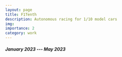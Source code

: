 ```yaml
---
layout: page
title: F1Tenth
description: Autonomous racing for 1/10 model cars
img: 
importance: 2
category: work
---
```


##### January 2023 --- May 2023